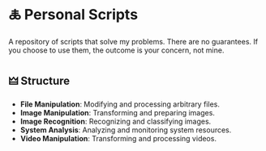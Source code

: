 # 🜏 Personal Scripts

A repository of scripts that solve my problems. There are no guarantees. If you choose to use them, the outcome is your concern, not mine.


## 🜲 Structure

- **File Manipulation**: Modifying and processing arbitrary files.
- **Image Manipulation**: Transforming and preparing images.
- **Image Recognition**: Recognizing and classifying images.
- **System Analysis**: Analyzing and monitoring system resources.
- **Video Manipulation**: Transforming and processing videos.